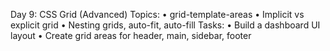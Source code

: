  Day 9: CSS Grid (Advanced) 
Topics: 
• grid-template-areas 
• Implicit vs explicit grid 
• Nesting grids, auto-fit, auto-fill 
Tasks: 
• Build a dashboard UI layout 
• Create grid areas for header, main, sidebar, footer 
